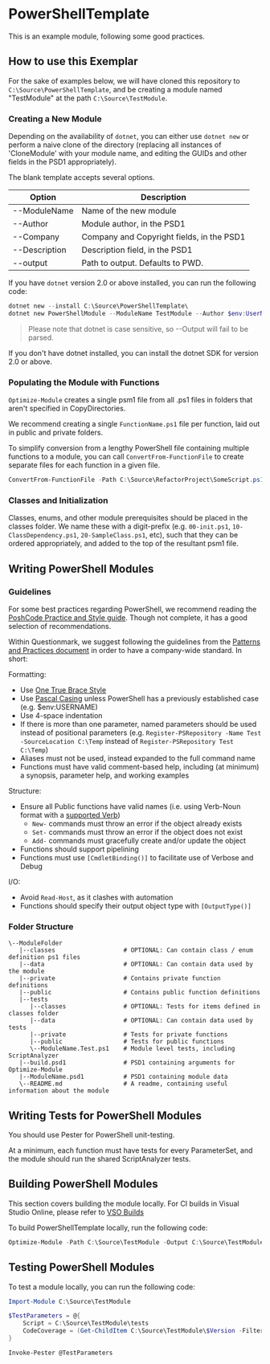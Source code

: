 # PowerShellTemplate

This is an example module, following some good practices.

## How to use this Exemplar

For the sake of examples below, we will have cloned this repository to `C:\Source\PowerShellTemplate`, and be creating a module named "TestModule" at the path `C:\Source\TestModule`.

### Creating a New Module

Depending on the availability of `dotnet`, you can either use `dotnet new` or perform a naive clone of the directory (replacing all instances of 'CloneModule' with your module name, and editing the GUIDs and other fields in the PSD1 appropriately).

The blank template accepts several options.

|    Option     |                Description                |
| ------------- | ----------------------------------------- |
| --ModuleName  | Name of the new module                    |
| --Author      | Module author, in the PSD1                |
| --Company     | Company and Copyright fields, in the PSD1 |
| --Description | Description field, in the PSD1            |
| --output      | Path to output. Defaults to PWD.          |

If you have `dotnet` version 2.0 or above installed, you can run the following code:

```PowerShell
dotnet new --install C:\Source\PowerShellTemplate\
dotnet new PowerShellModule --ModuleName TestModule --Author $env:UserName --Company $CompanyName --Description $DescriptionOfModule --output C:\Source\TestModule
```

> Please note that dotnet is case sensitive, so --Output will fail to be parsed.

If you don't have dotnet installed, you can install the dotnet SDK for version 2.0 or above.

### Populating the Module with Functions

`Optimize-Module` creates a single psm1 file from all .ps1 files in folders that aren't specified in CopyDirectories.

We recommend creating a single `FunctionName.ps1` file per function, laid out in public and private folders.

To simplify conversion from a lengthy PowerShell file containing multiple functions to a module, you can call `ConvertFrom-FunctionFile` to create separate files for each function in a given file.

```PowerShell
ConvertFrom-FunctionFile -Path C:\Source\RefactorProject\SomeScript.ps1 -ModulePath C:\Source\TestModule
```

### Classes and Initialization

Classes, enums, and other module prerequisites should be placed in the classes folder. We name these with a digit-prefix (e.g. `00-init.ps1`, `10-ClassDependency.ps1`, `20-SampleClass.ps1`, etc), such that they can be ordered appropriately, and added to the top of the resultant psm1 file.

## Writing PowerShell Modules

### Guidelines

For some best practices regarding PowerShell, we recommend reading the [PoshCode Practice and Style guide](https://github.com/PoshCode/PowerShellPracticeAndStyle). Though not complete, it has a good selection of recommendations.

Within Questionmark, we suggest following the guidelines from the [Patterns and Practices document](https://questionmark365.sharepoint.com/employeewiki/OneTeam%20Wiki/Questionmark%20PowerShell%20Patterns%20and%20Practices.aspx) in order to have a company-wide standard. In short:

Formatting:

- Use [One True Brace Style](https://en.wikipedia.org/wiki/Indent_style#Variant:_1TBS_.28OTBS.29)
- Use [Pascal Casing](https://en.wikipedia.org/wiki/PascalCase) unless PowerShell has a previously established case (e.g. $env:USERNAME)
- Use 4-space indentation
- If there is more than one parameter, named parameters should be used instead of positional parameters
  (e.g. `Register-PSRepository -Name Test -SourceLocation C:\Temp` instead of `Register-PSRepository Test C:\Temp`)
- Aliases must not be used, instead expanded to the full command name
- Functions must have valid comment-based help, including (at minimum) a synopsis, parameter help, and working examples

Structure:

- Ensure all Public functions have valid names (i.e. using Verb-Noun format with a [supported Verb](https://msdn.microsoft.com/en-us/library/ms714428(v=vs.85).aspx))
  - `New-` commands must throw an error if the object already exists
  - `Set-` commands must throw an error if the object does not exist
  - `Add-` commands must gracefully create and/or update the object
- Functions should support pipelining
- Functions must use `[CmdletBinding()]` to facilitate use of Verbose and Debug

I/O:

- Avoid `Read-Host`, as it clashes with automation
- Functions should specify their output object type with `[OutputType()]`

### Folder Structure

```
\--ModuleFolder
   |--classes                   # OPTIONAL: Can contain class / enum definition ps1 files
   |--data                      # OPTIONAL: Can contain data used by the module
   |--private                   # Contains private function definitions
   |--public                    # Contains public function definitions
   |--tests
      |--classes                # OPTIONAL: Tests for items defined in classes folder
      |--data                   # OPTIONAL: Can contain data used by tests
      |--private                # Tests for private functions
      |--public                 # Tests for public functions
      \--ModuleName.Test.ps1    # Module level tests, including ScriptAnalyzer
   |--build.psd1                # PSD1 containing arguments for Optimize-Module
   |--ModuleName.psd1           # PSD1 containing module data
   \--README.md                 # A readme, containing useful information about the module
```

## Writing Tests for PowerShell Modules

You should use Pester for PowerShell unit-testing.

At a minimum, each function must have tests for every ParameterSet, and the module should run the shared ScriptAnalyzer tests.

## Building PowerShell Modules

This section covers building the module locally. For CI builds in Visual Studio Online, please refer to [VSO Builds](.\VSO_Builds.md)

To build PowerShellTemplate locally, run the following code:

```PowerShell
Optimize-Module -Path C:\Source\TestModule -Output C:\Source\TestModule\$Version -ModuleVersion $Version
```

## Testing PowerShell Modules

To test a module locally, you can run the following code:

```PowerShell
Import-Module C:\Source\TestModule

$TestParameters = @{
    Script = C:\Source\TestModule\tests
    CodeCoverage = (Get-ChildItem C:\Source\TestModule\$Version -Filter *.psm1).FullName
}

Invoke-Pester @TestParameters
```